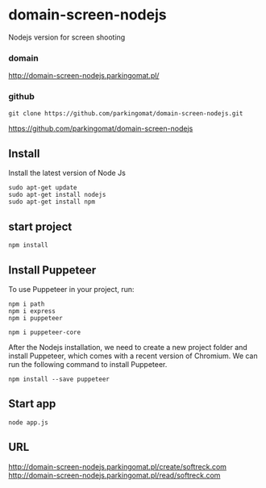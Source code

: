 # domain-screen-nodejs
Nodejs version for screen shooting

### domain

http://domain-screen-nodejs.parkingomat.pl/


### github

    git clone https://github.com/parkingomat/domain-screen-nodejs.git

https://github.com/parkingomat/domain-screen-nodejs

## Install

Install the latest version of Node Js

    sudo apt-get update
    sudo apt-get install nodejs
    sudo apt-get install npm

## start project

    npm install

## Install Puppeteer

To use Puppeteer in your project, run:

    npm i path
    npm i express
    npm i puppeteer

    npm i puppeteer-core


After the Nodejs installation, we need to create a new project folder and install Puppeteer, which comes with a recent version of Chromium. We can run the following command to install Puppeteer.

    npm install --save puppeteer 

## Start app

    node app.js


## URL

http://domain-screen-nodejs.parkingomat.pl/create/softreck.com
http://domain-screen-nodejs.parkingomat.pl/read/softreck.com
